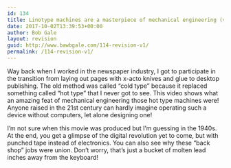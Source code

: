 ```yaml
---
id: 134
title: Linotype machines are a masterpiece of mechanical engineering (video)
date: 2017-10-02T13:39:53+00:00
author: Bob Gale
layout: revision
guid: http://www.bawbgale.com/114-revision-v1/
permalink: /114-revision-v1/
---
```

Way back when I worked in the newspaper industry, I got to participate in the transition from laying out pages with x-acto knives and glue to desktop publishing. The old method was called &#8220;cold type&#8221; because it replaced something called &#8220;hot type&#8221; that I never got to see. This video shows what an amazing feat of mechanical engineering those hot type machines were! Anyone raised in the 21st century can hardly imagine operating such a device without computers, let alone designing one!

I&#8217;m not sure when this movie was produced but I&#8217;m guessing in the 1940s. At the end, you get a glimpse of the digital revolution yet to come, but with punched tape instead of electronics. You can also see why these &#8220;back shop&#8221; jobs were union. Don&#8217;t worry, that&#8217;s just a bucket of molten lead inches away from the keyboard!